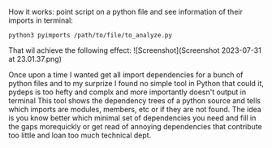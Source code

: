 How it works:
point script on a python file and see information of their imports in terminal:

    python3 pyimports /path/to/file/to_analyze.py

That wil achieve the following effect:
![Screenshot](Screenshot 2023-07-31 at 23.01.37.png)

Once upon a time I wanted get all import dependencies for a bunch of python files and to my surprize I found no
simple tool in Python that could it, pydeps is too hefty and complx and more importantly doesn't output in terminal
This tool shows the dependency trees of a python source and tells which imports are modules, members, etc or if they are not found.
The idea is you know better which minimal set of dependencies you need and fill in the gaps morequickly or get read of annoying dependencies that
contribute too little and loan too much technical dept. 
